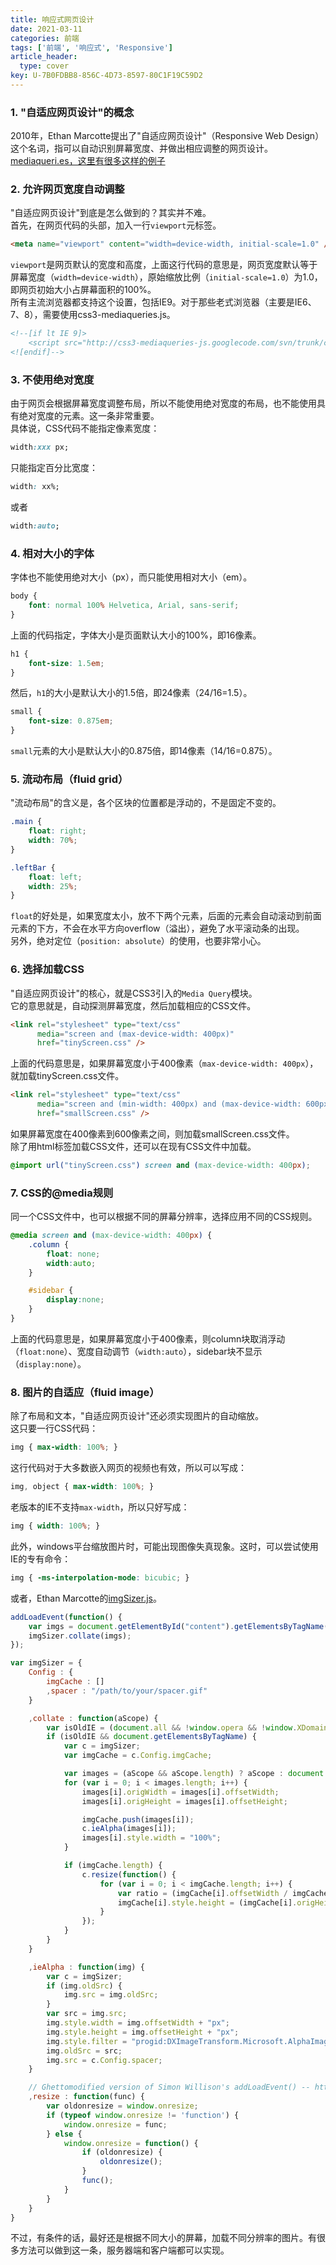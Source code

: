 ```yaml
---
title: 响应式网页设计
date: 2021-03-11
categories: 前端
tags: ['前端', '响应式', 'Responsive']
article_header:
  type: cover
key: U-7B0FDBB8-856C-4D73-8597-80C1F19C59D2
---
```


### 1. "自适应网页设计"的概念

2010年，Ethan Marcotte提出了"自适应网页设计"（Responsive Web Design）这个名词，指可以自动识别屏幕宽度、并做出相应调整的网页设计。  
[mediaqueri.es，这里有很多这样的例子](https://mediaqueri.es/)

### 2. 允许网页宽度自动调整

"自适应网页设计"到底是怎么做到的？其实并不难。  
首先，在网页代码的头部，加入一行`viewport`元标签。

```html
<meta name="viewport" content="width=device-width, initial-scale=1.0" />
```

`viewport`是网页默认的宽度和高度，上面这行代码的意思是，网页宽度默认等于屏幕宽度（`width=device-width`），原始缩放比例（`initial-scale=1.0`）为1.0，即网页初始大小占屏幕面积的100%。  
所有主流浏览器都支持这个设置，包括IE9。对于那些老式浏览器（主要是IE6、7、8），需要使用css3-mediaqueries.js。

```html
<!--[if lt IE 9]>
    <script src="http://css3-mediaqueries-js.googlecode.com/svn/trunk/css3-mediaqueries.js"></script>
<![endif]-->
```

### 3. 不使用绝对宽度

由于网页会根据屏幕宽度调整布局，所以不能使用绝对宽度的布局，也不能使用具有绝对宽度的元素。这一条非常重要。  
具体说，CSS代码不能指定像素宽度：

```css
width:xxx px;
```

只能指定百分比宽度：

```css
width: xx%;
```

或者

```css
width:auto;
```

### 4. 相对大小的字体

字体也不能使用绝对大小（px），而只能使用相对大小（em）。

```css
body {
    font: normal 100% Helvetica, Arial, sans-serif;
}
```

上面的代码指定，字体大小是页面默认大小的100%，即16像素。

```css
h1 {
    font-size: 1.5em;
}
```

然后，`h1`的大小是默认大小的1.5倍，即24像素（24/16=1.5）。

```css
small {
    font-size: 0.875em;
}
```

`small`元素的大小是默认大小的0.875倍，即14像素（14/16=0.875）。

### 5. 流动布局（fluid grid）

"流动布局"的含义是，各个区块的位置都是浮动的，不是固定不变的。

```css
.main {
    float: right;
    width: 70%;
}

.leftBar {
    float: left;
    width: 25%;
}
```

`float`的好处是，如果宽度太小，放不下两个元素，后面的元素会自动滚动到前面元素的下方，不会在水平方向overflow（溢出），避免了水平滚动条的出现。  
另外，绝对定位（`position: absolute`）的使用，也要非常小心。

### 6. 选择加载CSS

"自适应网页设计"的核心，就是CSS3引入的`Media Query`模块。  
它的意思就是，自动探测屏幕宽度，然后加载相应的CSS文件。

```html
<link rel="stylesheet" type="text/css"
      media="screen and (max-device-width: 400px)"
      href="tinyScreen.css" />
```

上面的代码意思是，如果屏幕宽度小于400像素（`max-device-width: 400px`），就加载tinyScreen.css文件。

```html
<link rel="stylesheet" type="text/css"
      media="screen and (min-width: 400px) and (max-device-width: 600px)"
      href="smallScreen.css" />
```

如果屏幕宽度在400像素到600像素之间，则加载smallScreen.css文件。  
除了用html标签加载CSS文件，还可以在现有CSS文件中加载。

```css
@import url("tinyScreen.css") screen and (max-device-width: 400px);
```

### 7. CSS的@media规则

同一个CSS文件中，也可以根据不同的屏幕分辨率，选择应用不同的CSS规则。

```css
@media screen and (max-device-width: 400px) {
    .column {
        float: none;
        width:auto;
    }

    #sidebar {
        display:none;
    }
}
```

上面的代码意思是，如果屏幕宽度小于400像素，则column块取消浮动（`float:none`）、宽度自动调节（`width:auto`），sidebar块不显示（`display:none`）。

### 8. 图片的自适应（fluid image）

除了布局和文本，"自适应网页设计"还必须实现图片的自动缩放。  
这只要一行CSS代码：

```css
img { max-width: 100%; }
```

这行代码对于大多数嵌入网页的视频也有效，所以可以写成：

```css
img, object { max-width: 100%; }
```

老版本的IE不支持`max-width`，所以只好写成：

```css
img { width: 100%; }
```

此外，windows平台缩放图片时，可能出现图像失真现象。这时，可以尝试使用IE的专有命令：

```css
img { -ms-interpolation-mode: bicubic; }
```

或者，Ethan Marcotte的[imgSizer.js](https://unstoppablerobotninja.com/demos/resize/imgSizer.js)。

```javascript
addLoadEvent(function() {
    var imgs = document.getElementById("content").getElementsByTagName("img");
    imgSizer.collate(imgs);
});
```

```javascript
var imgSizer = {
    Config : {
        imgCache : []
        ,spacer : "/path/to/your/spacer.gif"
    }

    ,collate : function(aScope) {
        var isOldIE = (document.all && !window.opera && !window.XDomainRequest) ? 1 : 0;
        if (isOldIE && document.getElementsByTagName) {
            var c = imgSizer;
            var imgCache = c.Config.imgCache;

            var images = (aScope && aScope.length) ? aScope : document.getElementsByTagName("img");
            for (var i = 0; i < images.length; i++) {
                images[i].origWidth = images[i].offsetWidth;
                images[i].origHeight = images[i].offsetHeight;

                imgCache.push(images[i]);
                c.ieAlpha(images[i]);
                images[i].style.width = "100%";
            }

            if (imgCache.length) {
                c.resize(function() {
                    for (var i = 0; i < imgCache.length; i++) {
                        var ratio = (imgCache[i].offsetWidth / imgCache[i].origWidth);
                        imgCache[i].style.height = (imgCache[i].origHeight * ratio) + "px";
                    }
                });
            }
        }
    }

    ,ieAlpha : function(img) {
        var c = imgSizer;
        if (img.oldSrc) {
            img.src = img.oldSrc;
        }
        var src = img.src;
        img.style.width = img.offsetWidth + "px";
        img.style.height = img.offsetHeight + "px";
        img.style.filter = "progid:DXImageTransform.Microsoft.AlphaImageLoader(src='" + src + "', sizingMethod='scale')"
        img.oldSrc = src;
        img.src = c.Config.spacer;
    }

    // Ghettomodified version of Simon Willison's addLoadEvent() -- http://simonwillison.net/2004/May/26/addLoadEvent/
    ,resize : function(func) {
        var oldonresize = window.onresize;
        if (typeof window.onresize != 'function') {
            window.onresize = func;
        } else {
            window.onresize = function() {
                if (oldonresize) {
                    oldonresize();
                }
                func();
            }
        }
    }
}
```

不过，有条件的话，最好还是根据不同大小的屏幕，加载不同分辨率的图片。有很多方法可以做到这一条，服务器端和客户端都可以实现。
